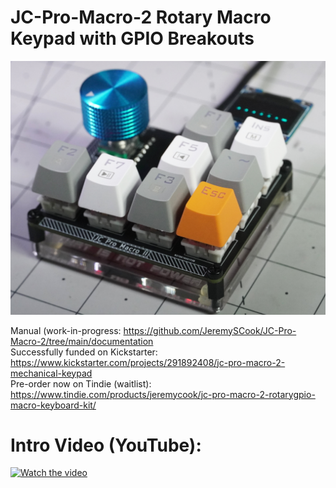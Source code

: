 # JC-Pro-Macro-2 Rotary Macro Keypad with GPIO Breakouts

![image](JCPM2.jpg)

Manual (work-in-progress: https://github.com/JeremySCook/JC-Pro-Macro-2/tree/main/documentation  
Successfully funded on Kickstarter: https://www.kickstarter.com/projects/291892408/jc-pro-macro-2-mechanical-keypad  
Pre-order now on Tindie (waitlist): https://www.tindie.com/products/jeremycook/jc-pro-macro-2-rotarygpio-macro-keyboard-kit/

# Intro Video (YouTube):

[![Watch the video](https://github.com/JeremySCook/JC-Pro-Macro-2/blob/main/documentation/images/thumbnail.jpg)](https://www.youtube.com/watch?v=Pz0toa3XK4c)

